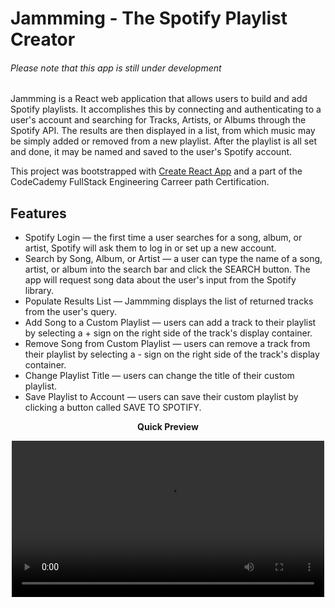 # Jammming - The Spotify Playlist Creator
###### Please note that this app is still under development

Jammming is a React web application that allows users to build and add Spotify playlists. It accomplishes this by connecting and authenticating to a user's account and searching for Tracks, Artists, or Albums through the Spotify API. The results are then displayed in a list, from which music may be simply added or removed from a new playlist. After the playlist is all set and done, it may be named and saved to the user's Spotify account.

This project was bootstrapped with [Create React App](https://github.com/facebook/create-react-app) and a part of the CodeCademy FullStack Engineering Carreer path Certification.

## Features
* Spotify Login — the first time a user searches for a song, album, or artist, Spotify will ask them to log in or set up a new account.
* Search by Song, Album, or Artist — a user can type the name of a song, artist, or album into the search bar and click the SEARCH button. The app will request song data about the user's input from the Spotify library.
* Populate Results List — Jammming displays the list of returned tracks from the user's query.
* Add Song to a Custom Playlist — users can add a track to their playlist by selecting a + sign on the right side of the track's display container.
* Remove Song from Custom Playlist — users can remove a track from their playlist by selecting a - sign on the right side of the track's display container.
* Change Playlist Title — users can change the title of their custom playlist.
* Save Playlist to Account — users can save their custom playlist by clicking a button called SAVE TO SPOTIFY.

<p align="center">
<strong>
Quick Preview
<strong>
</p>


<div align="center">
  <video src="https://user-images.githubusercontent.com/99802472/226211327-541e5eae-7df0-4715-91ae-09b98545811f.mp4" width=500px/>
<div/>
  
  
## Technologies

* React Front-End library
* API
* CSS
* JavaScript

## Instructions

Before you start running the App, you need to register your application using the [Spotify Application Registration Flow](https://developer.spotify.com/dashboard/).

Give your application a relevant name and description. Also, add the following Redirect URI in your spotify : http://localhost:3000/

After creating your app on spotify the top of Spotify.js :
* Set the client ID variable to the value provided on your application page.
* Set the redirect URI to "http://localhost:3000/".

<p align="center">
<strong>
All data in the video below have already been deleted for security purposes
<strong>
</p>

<div align="center">
  <video src="https://user-images.githubusercontent.com/99802472/226210440-865e1343-e606-4e46-9943-f82f1a32bbe3.mp4" width=400/>
<div/>


You can run the app throught pwsh or cmd by doing the following :

**Don't forget to put the App's directory after "cd"!**

```
cd APP_DIRECTORY
npm start 
```
You can write copy/paste that code in a text file and save it with a .bat extention so you wont have to write the same thing everytime
For more information check below

## Available Scripts

```npm start```

Runs the app in the development mode.\
Open [http://localhost:3000](http://localhost:3000) to view it in your browser.

The page will reload when you make changes.\
You may also see any lint errors in the console.

```npm test```

Launches the test runner in the interactive watch mode.\
See the section about [running tests](https://facebook.github.io/create-react-app/docs/running-tests) for more information.

```npm run build```

Builds the app for production to the `build` folder.\
It correctly bundles React in production mode and optimizes the build for the best performance.

The build is minified and the filenames include the hashes.\
Your app is ready to be deployed!

See the section about [deployment](https://facebook.github.io/create-react-app/docs/deployment) for more information.

```npm run eject```

**Note: this is a one-way operation. Once you `eject`, you can't go back!**

If you aren't satisfied with the build tool and configuration choices, you can `eject` at any time. This command will remove the single build dependency from your project.

Instead, it will copy all the configuration files and the transitive dependencies (webpack, Babel, ESLint, etc) right into your project so you have full control over them. All of the commands except `eject` will still work, but they will point to the copied scripts so you can tweak them. At this point you're on your own.

You don't have to ever use `eject`. The curated feature set is suitable for small and middle deployments, and you shouldn't feel obligated to use this feature. However we understand that this tool wouldn't be useful if you couldn't customize it when you are ready for it.
